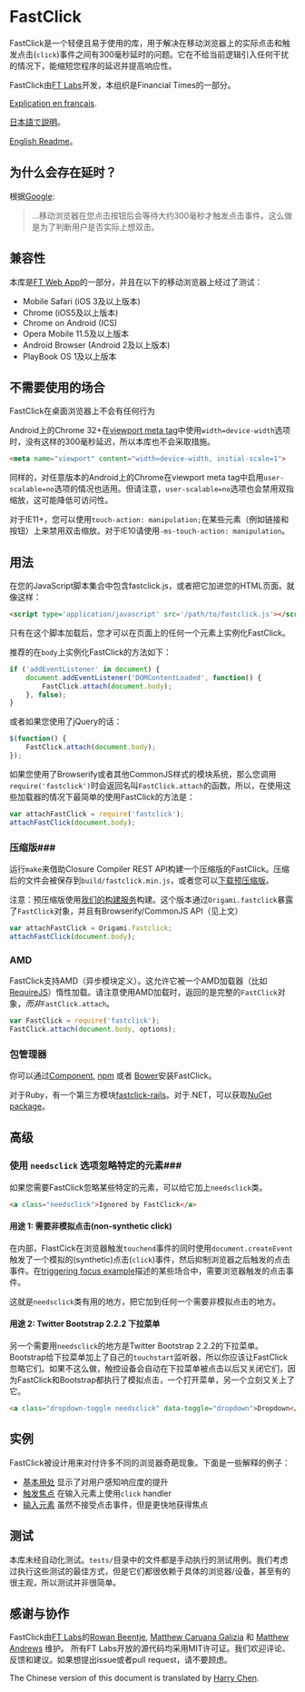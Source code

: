 # FastClick #

FastClick是一个轻便且易于使用的库，用于解决在移动浏览器上的实际点击和触发点击(`click`)事件之间有300毫秒延时的问题。它在不给当前逻辑引入任何干扰的情况下，能缩短您程序的延迟并提高响应性。

FastClick由[FT Labs](http://labs.ft.com/)开发，本组织是Financial Times的一部分。

[Explication en français](http://maxime.sh/2013/02/supprimer-le-lag-des-clics-sur-mobile-avec-fastclick/).

[日本語で説明](https://developer.mozilla.org/ja/docs/Mozilla/Firefox_OS/Apps/Tips_and_techniques#Make_events_immediate)。

[English Readme](https://github.com/ftlabs/fastclick/blob/master/README.md)。

## 为什么会存在延时？ ##

根据[Google](https://developers.google.com/mobile/articles/fast_buttons):

> ...移动浏览器在您点击按钮后会等待大约300毫秒才触发点击事件。这么做是为了判断用户是否实际上想双击。

## 兼容性 ##

本库是[FT Web App](http://app.ft.com/)的一部分，并且在以下的移动浏览器上经过了测试：

* Mobile Safari (iOS 3及以上版本)
* Chrome (iOS5及以上版本)
* Chrome on Android (ICS)
* Opera Mobile 11.5及以上版本
* Android Browser (Android 2及以上版本)
* PlayBook OS 1及以上版本

## 不需要使用的场合 ##

FastClick在桌面浏览器上不会有任何行为

Android上的Chrome 32+在[viewport meta tag](https://developer.mozilla.org/en-US/docs/Mobile/Viewport_meta_tag)中使用`width=device-width`选项时，没有这样的300毫秒延迟，所以本库也不会采取措施。

```html
<meta name="viewport" content="width=device-width, initial-scale=1">
```

同样的，对任意版本的Android上的Chrome在viewport meta tag中启用`user-scalable=no`选项的情况也适用。但请注意，`user-scalable=no`选项也会禁用双指缩放，这可能降低可访问性。

对于IE11+，您可以使用`touch-action: manipulation;`在某些元素（例如链接和按钮）上来禁用双击缩放。对于IE10请使用`-ms-touch-action: manipulation`。

## 用法 ##

在您的JavaScript脚本集合中包含fastclick.js，或者把它加进您的HTML页面。就像这样：


```html
<script type='application/javascript' src='/path/to/fastclick.js'></script>
```

只有在这个脚本加载后，您才可以在页面上的任何一个元素上实例化FastClick。

推荐的在`body`上实例化FastClick的方法如下：

```js
if ('addEventListener' in document) {
	document.addEventListener('DOMContentLoaded', function() {
		FastClick.attach(document.body);
	}, false);
}
```

或者如果您使用了jQuery的话：

```js
$(function() {
	FastClick.attach(document.body);
});
```

如果您使用了Browserify或者其他CommonJS样式的模块系统，那么您调用`require('fastclick')`时会返回名叫`FastClick.attach`的函数。所以，在使用这些加载器的情况下最简单的使用FastClick的方法是：

```js
var attachFastClick = require('fastclick');
attachFastClick(document.body);
```

### 压缩版###

运行`make`来借助Closure Compiler REST API构建一个压缩版的FastClick。压缩后的文件会被保存到`build/fastclick.min.js`，或者您可以[下载预压缩版](http://build.origami.ft.com/bundles/js?modules=fastclick)。

注意：预压缩版使用[我们的构建服务](http://origami.ft.com/docs/developer-guide/build-service/)构建。这个版本通过`Origami.fastclick`暴露了`FastClick`对象，并且有Browserify/CommonJS API（见上文）

```js
var attachFastClick = Origami.fastclick;
attachFastClick(document.body);
```

### AMD ###

FastClick支持AMD（异步模块定义）。这允许它被一个AMD加载器（比如[RequireJS](http://requirejs.org/)）惰性加载。请注意使用AMD加载时，返回的是完整的`FastClick`对象，_而非_`FastClick.attach`。

```js
var FastClick = require('fastclick');
FastClick.attach(document.body, options);
```

### 包管理器 ###

你可以通过[Component](https://github.com/component/component), [npm](https://npmjs.org/package/fastclick) 或者 [Bower](http://bower.io/)安装FastClick。

对于Ruby，有一个第三方模块[fastclick-rails](http://rubygems.org/gems/fastclick-rails)。对于.NET，可以获取[NuGet package](http://nuget.org/packages/FastClick)。

## 高级 ##

### 使用 `needsclick` 选项忽略特定的元素###

如果您需要FastClick忽略某些特定的元素，可以给它加上`needsclick`类。
```html
<a class="needsclick">Ignored by FastClick</a>
```

#### 用途 1: 需要非模拟点击(non-synthetic click) ####

在内部，FlastCick在浏览器触发`touchend`事件的同时使用`document.createEvent`触发了一个模拟的(synthetic)点击(`click`)事件，然后抑制浏览器之后触发的点击事件。在[triggering focus example](http://ftlabs.github.com/fastclick/examples/focus.html)描述的某些场合中，需要浏览器触发的点击事件。

这就是`needsclick`类有用的地方，把它加到任何一个需要非模拟点击的地方。


#### 用途 2: Twitter Bootstrap 2.2.2 下拉菜单 ####

另一个需要用`needsclick`的地方是Twitter Bootstrap 2.2.2的下拉菜单。Bootstrap给下拉菜单加上了自己的`touchstart`监听器，所以你应该让FastClick忽略它们。如果不这么做，触控设备会自动在下拉菜单被点击以后又关闭它们，因为FastClick和Bootstrap都执行了模拟点击，一个打开菜单，另一个立刻又关上了它。

```html
<a class="dropdown-toggle needsclick" data-toggle="dropdown">Dropdown</a>
```

## 实例 ##

FastClick被设计用来对付许多不同的浏览器奇葩现象。下面是一些解释的例子：

* [基本用处](http://ftlabs.github.com/fastclick/examples/layer.html) 显示了对用户感知响应度的提升
* [触发焦点](http://ftlabs.github.com/fastclick/examples/focus.html) 在输入元素上使用`click` handler
* [输入元素](http://ftlabs.github.com/fastclick/examples/input.html) 虽然不接受点击事件，但是更快地获得焦点

## 测试 ##

本库未经自动化测试。`tests/`目录中的文件都是手动执行的测试用例。我们考虑过执行这些测试的最佳方式，但是它们都很依赖于具体的浏览器/设备，甚至有的很主观，所以测试并非很简单。

## 感谢与协作 ##

FastClick由[FT Labs](http://labs.ft.com)的[Rowan Beentje](http://twitter.com/rowanbeentje), [Matthew Caruana Galizia](http://twitter.com/mcaruanagalizia) 和 [Matthew Andrews](http://twitter.com/andrewsmatt) 维护。 所有FT Labs开放的源代码均采用MIT许可证。我们欢迎评论、反馈和建议。如果想提出issue或者pull request，请不要顾虑。

The Chinese version of this document is translated by [Harry Chen](https://www.github.com/Harry-Chen).
